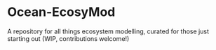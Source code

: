 # Ocean-EcosyMod
A repository for all things ecosystem modelling, curated for those just starting out (WIP, contributions welcome!)
